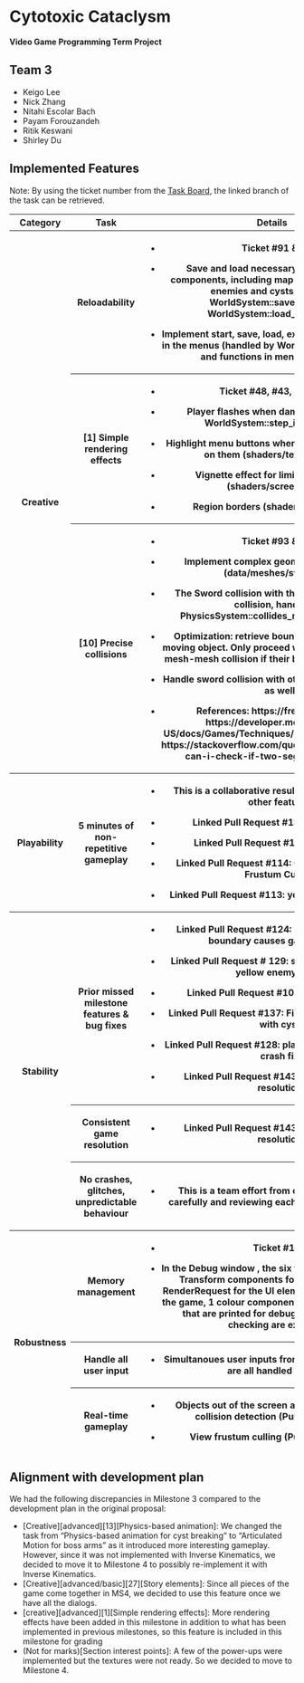 # Cytotoxic Cataclysm
**Video Game Programming Term Project**

## Team 3
- Keigo Lee
- Nick Zhang
- Nitahi Escolar Bach
- Payam Forouzandeh
- Ritik Keswani
- Shirley Du

## Implemented Features
Note: By using the ticket number from the [<u>Task
Board</u>](https://github.students.cs.ubc.ca/orgs/CPSC427-2023W-T1/projects/3/views/1),
the linked branch of the task can be retrieved.
<table>
	<colgroup>
		<col style="width: 15%" />
		<col style="width: 25%" />
		<col style="width: 59%" />
	</colgroup>
	<thead>
		<tr class="header">
			<th><strong>Category</strong></th>
			<th><strong>Task</strong></th>
			<th><strong>Details</strong></th>
		</tr>
		<tr>
			<th rowspan="3">Creative</th>
			<th>
			<p>Reloadability</p>
			</th>
			<th><ul>
			<li>
			<p>Ticket #91 & #43</p>
			</li>
			<li>
			<p>Save and load necessary game states and components, including map regions, player state, enemies and cysts (handled by WorldSystem::save_game() and WorldSystem::load_game(), etc.)</p>
			<li>
			<p>Implement start, save, load, exit, mute/unmute sound in the menus (handled by WorldSystem::step_menu() and functions in menu_system.cpp)</p>
			</li>
			</th>
		</tr>
		<tr>
			<th>
			<p>[1] Simple rendering effects </p>
			</th>
			<th><ul>
			<li>
			<p>Ticket #48, #43, #131, #19</p>
			</li>
			<li>
			<p>Player flashes when damaged (handled in WorldSystem::step_invincibility())</p>
			</li>
			<li>
			<p>Highlight menu buttons when mouse cursor hovers on them  (shaders/textured.fs.glsl)</p>
			</li>
			<li>
			<p>Vignette effect for limit fov cyst effect  (shaders/screen.fs.glsl)</p>
			</li>
			<li>
			<p>Region borders (shaders/region.fs.glsl)</p>
			</li>
			</th>
		</tr>
		<tr>
			<th>
			<p>[10] Precise collisions</p>
			</th>
			<th><ul>
			<li>
			<p>Ticket #93 & #94</p>
			</li>
			<li>
			<p>Implement complex geometry of the sword (data/meshes/sword.obj)</p>
			</li>
			<li>
			<p>The Sword collision with the boss (mesh-mesh collision, handled by PhysicsSystem::collides_mesh_with_mesh())</p>
			</li>
			<li>
			<p>Optimization: retrieve bounding boxes for every moving object. Only proceed with the circle-mesh or mesh-mesh collision if their bounding boxes collide</p>
			</li>
			<li>
			<p>Handle sword collision with other enemies and cysts as well</p>
			</li>
			<li>
			<p>References: https://freesvg.org/tachi; https://developer.mozilla.org/en-US/docs/Games/Techniques/3D_collision_detection; https://stackoverflow.com/questions/3838329/how-can-i-check-if-two-segments-intersect.</p>
			</li>
			</ul>
			</th>
		</tr>
		<tr>
			<th rowspan="1">Playability</th>
			<th>
			<p>5 minutes of non-repetitive gameplay</p>
			</th>
			<th><ul>
			<li>
			<p>This is a collaborative result from completing all other features</p>
			</li>
			<li>
			<p>Linked Pull Request #133: second boss</p>
			</li>
			<li>
			<p>Linked Pull Request #131: Cyst Effects</p>
			</li>
			<li>
			<p>Linked Pull Request #114: Cysts WIP and View Frustum Culling</p>
			</li>
			<li>
			<p>Linked Pull Request #113: yellow enemy shooting</p>
			</li>
			</ul>
			</th>
		</tr>
		<tr>
			<th rowspan="3">Stability</th>
			<th>
			<p>Prior missed milestone features & bug fixes</p>
			</th>
			<th><ul>
			<li>
			<p>Linked Pull Request #124: Player collision with boundary causes game to crash</p>
			</li>
			<li>
			<p>Linked Pull Request # 129:  sprite order and flash; yellow enemy crash</p>
			</li>
			<li>
			<p>Linked Pull Request #107: fix all warnings</p>
			</li>
			<li>
			<p>Linked Pull Request #137: Fix enemy bullet collide with cyst</p>
			</li>
			<li>
			<p>Linked Pull Request #128: player collision boundary crash fix</p>
			</li>
			<li>
			<p>Linked Pull Request #143: consistent game resolution</p>
			</li>
			</ul>
			</th>
		</tr>
		<tr class="odd">
			<th>
			<p>Consistent game resolution</p>
			</th>
			<th><ul>
			<li>
			<p>Linked Pull Request #143: consistent game resolution</p>
			</li>
		</tr>
		<tr class="odd">
			<th>
			<p>No crashes, glitches, unpredictable behaviour</p>
			</th>
			<th><ul>
			<li>
			<p>This is a team effort from completing all tasks carefully and reviewing each other's pull requests</p>
			</li>
			</ul>
			</th>
		</tr>
		<tr>
			<th rowspan="3">Robustness</th>
			<th>Memory management</th>
			<th><ul>
			<li>
			<p>Ticket #100</p>
			</li>
			<li>
			<p>In the Debug window , the six types of components(8 Transform components for the UI elements, 8 RenderRequest for the UI elements, 1 ScreenState of the game, 1 colour component, 6 Regions, 1 Camera) that are printed for debugging/memory leak checking are expected.</p>
			</li>
			</ul>
			</th>
		</tr>
		<tr>
			<th>Handle all user input</th>
			<th><ul>
			<li>
			<p>Simultanoues user inputs from keyboard and mouse are all handled properly</p>
			</li>
			</ul>
			</th>
		</tr>
		<tr>
			<th>Real-time gameplay</th>
			<th><ul>
			<li>
			<p>Objects out of the screen are factored out from collision detection (Pull request #112)</p>
			</li>
			<li>
			<p>View frustum culling (Pull request #114)</p>
			</li>
			</ul>
			</th>
		</tr>
	</thead>
</table>

## Alignment with development plan
We had the following discrepancies in Milestone 3 compared to the development plan in the original proposal:
* [Creative][advanced][13][Physics-based animation]: We changed the task from “Physics-based animation for cyst breaking” to “Articulated Motion for boss arms” as it introduced more interesting gameplay. However, since it was not implemented with Inverse Kinematics, we decided to move it to Milestone 4 to possibly re-implement it with Inverse Kinematics.
* [Creative][advanced/basic][27][Story elements]: Since all pieces of the game come together in MS4, we decided to use this feature once we have all the dialogs.
* [creative][advanced][1][Simple rendering effects]: More rendering effects have been added in this milestone in addition to what has been implemented in previous milestones, so this feature is included in this milestone for grading
* (Not for marks)[Section interest points]: A few of the power-ups were implemented but the textures were not ready. So we decided to move to Milestone 4.
